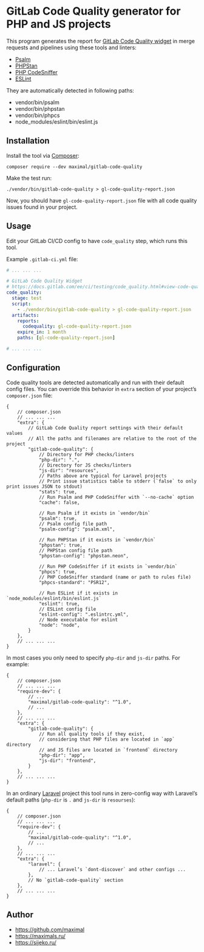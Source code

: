 # GitLab Code Quality generator for PHP and JS projects

This program generates the report for [GitLab Code Quality widget](https://docs.gitlab.com/ee/ci/testing/code_quality.html#view-code-quality-results) in merge requests and pipelines using these tools and linters:
* [Psalm](https://psalm.dev/)
* [PHPStan](https://phpstan.org/)
* [PHP CodeSniffer](https://github.com/squizlabs/PHP_CodeSniffer)
* [ESLint](https://eslint.org/)

They are automatically detected in following paths:
* vendor/bin/psalm
* vendor/bin/phpstan
* vendor/bin/phpcs
* node_modules/eslint/bin/eslint.js


## Installation
Install the tool via [Composer](https://getcomposer.org/):
```shell
composer require --dev maximal/gitlab-code-quality
```

Make the test run:
```shell
./vendor/bin/gitlab-code-quality > gl-code-quality-report.json
```
Now, you should have `gl-code-quality-report.json` file with all code quality issues found in your project.


## Usage
Edit your GitLab CI/CD config to have `code_quality` step, which runs this tool.

Example `.gitlab-ci.yml` file:
```yaml
# ... ... ...

# GitLab Code Quality Widget
# https://docs.gitlab.com/ee/ci/testing/code_quality.html#view-code-quality-results
code_quality:
  stage: test
  script:
    - ./vendor/bin/gitlab-code-quality > gl-code-quality-report.json
  artifacts:
    reports:
      codequality: gl-code-quality-report.json
    expire_in: 1 month
    paths: [gl-code-quality-report.json]

# ... ... ...
```


## Configuration
Code quality tools are detected automatically and run with their default config files.
You can override this behavior in `extra` section of your project’s `composer.json` file:
```json5
{
	// composer.json
	// ... ... ...
	"extra": {
		// GitLab Code Quality report settings with their default values
		// All the paths and filenames are relative to the root of the project
		"gitlab-code-quality": {
			// Directory for PHP checks/linters
			"php-dir": ".",
			// Directory for JS checks/linters
			"js-dir": "resources",
			// Paths above are typical for Laravel projects
			// Print issue statistics table to stderr (`false` to only print issues JSON to stdout)
			"stats": true,
			// Run Psalm and PHP CodeSniffer with `--no-cache` option
			"cache": false,

			// Run Psalm if it exists in `vendor/bin`
			"psalm": true,
			// Psalm config file path
			"psalm-config": "psalm.xml",

			// Run PHPStan if it exists in `vendor/bin`
			"phpstan": true,
			// PHPStan config file path
			"phpstan-config": "phpstan.neon",

			// Run PHP CodeSniffer if it exists in `vendor/bin`
			"phpcs": true,
			// PHP CodeSniffer standard (name or path to rules file)
			"phpcs-standard": "PSR12",

			// Run ESLint if it exists in `node_modules/eslint/bin/eslint.js`
			"eslint": true,
			// ESLint config file
			"eslint-config": ".eslintrc.yml",
			// Node executable for eslint
			"node": "node",
		}
	},
	// ... ... ...
}
```

In most cases you only need to specify `php-dir` and `js-dir` paths. For example:
```json5
{
	// composer.json
	// ... ... ...
	"require-dev": {
		// ...
		"maximal/gitlab-code-quality": "^1.0",
		// ...
	},
	// ... ... ...
	"extra": {
		"gitlab-code-quality": {
			// Run all quality tools if they exist,
			// considering that PHP files are located in `app` directory
			// and JS files are located in `frontend` directory
			"php-dir": "app",
			"js-dir": "frontend",
		}
	},
	// ... ... ...
}
```

In an ordinary [Laravel](https://laravel.com/) project this tool runs in zero-config way with Laravel’s default paths (`php-dir` is `.` and `js-dir` is `resourses`):
```json5
{
	// composer.json
	// ... ... ...
	"require-dev": {
		// ...
		"maximal/gitlab-code-quality": "^1.0",
		// ...
	},
	// ... ... ...
	"extra": {
		"laravel": {
			// ... Laravel’s `dont-discover` and other configs ...
		},
		// No `gitlab-code-quality` section
	},
	// ... ... ...
}
```


## Author
* https://github.com/maximal
* https://maximals.ru/
* https://sijeko.ru/
